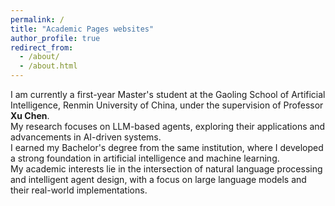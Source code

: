 ```yaml
---
permalink: /
title: "Academic Pages websites"
author_profile: true
redirect_from: 
  - /about/
  - /about.html
---
```



I am currently a first-year Master's student at the Gaoling School of Artificial Intelligence, Renmin University of China, under the supervision of Professor **Xu Chen**.       
My research focuses on LLM-based agents, exploring their applications and advancements in AI-driven systems.   
I earned my Bachelor's degree from the same institution, where I developed a strong foundation in artificial intelligence and machine learning.     
My academic interests lie in the intersection of natural language processing and intelligent agent design, with a focus on large language models and their real-world implementations.

